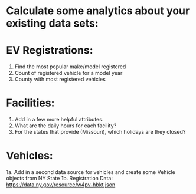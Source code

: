 # Calculate some analytics about your existing data sets:

# EV Registrations:
1. Find the most popular make/model registered
2. Count of registered vehicle for a model year
3. County with most registered vehicles

# Facilities:
1. Add in a few more helpful attributes.
2. What are the daily hours for each facility?
3. For the states that provide (Missouri), which holidays are they closed?

# Vehicles:
1a. Add in a second data source for vehicles and create some Vehicle objects from NY State 1b. Registration Data: https://data.ny.gov/resource/w4pv-hbkt.json

